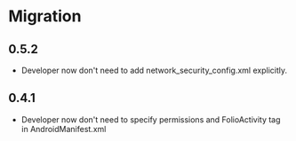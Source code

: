 # Migration

## 0.5.2

- Developer now don't need to add network_security_config.xml explicitly.

## 0.4.1

- Developer now don't need to specify permissions and FolioActivity tag in AndroidManifest.xml
